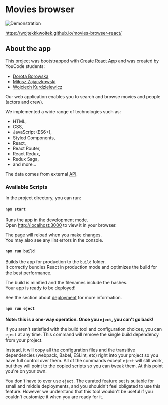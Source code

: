 # Movies browser

![Demonstration](/Demo.gif)

https://wojtekkkwojtek.github.io/movies-browser-react/

## About the app

This project was bootstrapped with [Create React App](https://github.com/facebook/create-react-app) and was created by YouCode students: 
* [Dorota Borowska](https://github.com/IT2021db) 
* [Miłosz Zajączkowski](https://github.com/miloszzaj)
* [Wojciech Kurdzielewicz](https://github.com/wojtekkkwojtek)

Our web application enables you to search and browse movies and people (actors and crew).

We implemented a wide range of technologies such as: 

- HTML,
- CSS,
- JavaScript (ES6+),
- Styled Components,
- React,
- React Router,
- React Redux,
- Redux Saga,
- and more...

The data comes from external [API](https://www.themoviedb.org/).


### Available Scripts

In the project directory, you can run:

#### `npm start`

Runs the app in the development mode.\
Open [http://localhost:3000](http://localhost:3000) to view it in your browser.

The page will reload when you make changes.\
You may also see any lint errors in the console.

#### `npm run build`

Builds the app for production to the `build` folder.\
It correctly bundles React in production mode and optimizes the build for the best performance.

The build is minified and the filenames include the hashes.\
Your app is ready to be deployed!

See the section about [deployment](https://facebook.github.io/create-react-app/docs/deployment) for more information.

#### `npm run eject`

**Note: this is a one-way operation. Once you `eject`, you can't go back!**

If you aren't satisfied with the build tool and configuration choices, you can `eject` at any time. This command will remove the single build dependency from your project.

Instead, it will copy all the configuration files and the transitive dependencies (webpack, Babel, ESLint, etc) right into your project so you have full control over them. All of the commands except `eject` will still work, but they will point to the copied scripts so you can tweak them. At this point you're on your own.

You don't have to ever use `eject`. The curated feature set is suitable for small and middle deployments, and you shouldn't feel obligated to use this feature. However we understand that this tool wouldn't be useful if you couldn't customize it when you are ready for it.